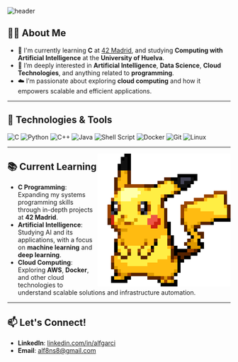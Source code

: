 ![header](https://capsule-render.vercel.app/api?type=waving&color=gradient&customColorList=0,50,34,5,70&height=250&section=header&text=Hi%20there,%20I´m%20Alfonso%20García%20👋&fontSize=50)

## 👨‍💻 About Me

- 🌱 I'm currently learning **C** at [42 Madrid](https://www.42madrid.com), and studying **Computing with Artificial Intelligence** at the **University of Huelva**.
- 🧐 I’m deeply interested in **Artificial Intelligence**, **Data Science**, **Cloud Technologies**, and anything related to **programming**.
- ☁️ I’m passionate about exploring **cloud computing** and how it empowers scalable and efficient applications.

---

## 🔧 Technologies & Tools

![C](https://img.shields.io/badge/C-00599C?style=for-the-badge&logo=c&logoColor=white)
![Python](https://img.shields.io/badge/Python-14354C?style=for-the-badge&logo=python&logoColor=white)
![C++](https://img.shields.io/badge/C%2B%2B-00599C?style=for-the-badge&logo=c%2B%2B&logoColor=white)
![Java](https://img.shields.io/badge/java-%23ED8B00.svg?style=for-the-badge&logo=java&logoColor=white)
![Shell Script](https://img.shields.io/badge/shell_script-%23121011.svg?style=for-the-badge&logo=gnu-bash&logoColor=white)
![Docker](https://img.shields.io/badge/-Docker-2496ED?style=for-the-badge&logo=docker&logoColor=white)
![Git](https://img.shields.io/badge/Git-F05032?style=for-the-badge&logo=git&logoColor=white)
![Linux](https://img.shields.io/badge/Linux-FCC624?style=for-the-badge&logo=linux&logoColor=black)

---

<img align="right" width="300" height="300" src="pikachu2.gif">

## 📚 Current Learning

- **C Programming**: Expanding my systems programming skills through in-depth projects at **42 Madrid**.
- **Artificial Intelligence**: Studying AI and its applications, with a focus on **machine learning** and **deep learning**.
- **Cloud Computing**: Exploring **AWS**, **Docker**, and other cloud technologies to understand scalable solutions and infrastructure automation.

---

## 📫 Let's Connect!

- **LinkedIn**: [linkedin.com/in/alfgarci](https://www.linkedin.com/in/alfonso-garcia-penas/)
- **Email**: [alf8ns8@gmail.com](mailto:alf8ns8@gmail.com)
